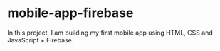# mobile-app-firebase
In this project, I am building my first mobile app using HTML, CSS and JavaScript + Firebase.
